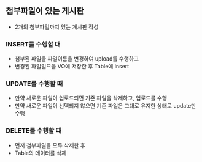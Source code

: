 ## 첨부파일이 있는 게시판
* 2개의 첨부파일까지 있는 게시판 작성

### INSERT를 수행할 대
* 첨부된 파일을 파일이름을 변경하여 upload를 수행하고
* 변경된 파일일므을 VO에 저장한 후 Table에 insert

### UPDATE를 수행할 때
* 만약 새로운 파일이 업로드되면 기존 파일을 삭제하고, 업로드를 수행
* 만약 새로운 파일이 선택되지 않으면 기존 파일은 그대로 유지한 상태로 update만 수행

### DELETE를 수행할 때
* 먼저 첨부파일을 모두 삭제한 후
* Table의 데이터를 삭제